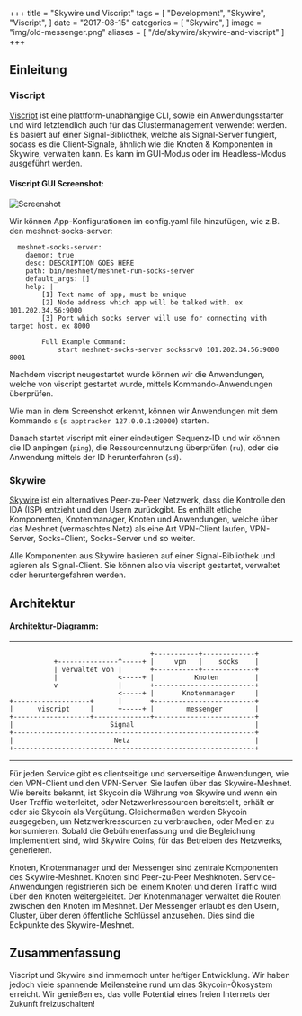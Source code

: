 +++
title = "Skywire und Viscript"
tags = [
    "Development",
    "Skywire",
    "Viscript",
]
date = "2017-08-15"
categories = [
    "Skywire",
]
image = "img/old-messenger.png"
aliases = [
	"/de/skywire/skywire-and-viscript"
]
+++
## Einleitung

### Viscript

[Viscript](https://github.com/skycoin/viscript) ist eine plattform-unabhängige CLI, sowie ein Anwendungsstarter und wird letztendlich auch für das Clustermanagement verwendet werden. Es basiert auf einer Signal-Bibliothek, welche als Signal-Server fungiert, sodass es die Client-Signale, ähnlich wie die Knoten & Komponenten in Skywire, verwalten kann. Es kann im GUI-Modus oder im Headless-Modus ausgeführt werden.

#### Viscript GUI Screenshot:

![Screenshot](/img/viscript.jpg)

Wir können App-Konfigurationen im config.yaml file hinzufügen, wie z.B. den meshnet-socks-server:

```
  meshnet-socks-server:
    daemon: true
    desc: DESCRIPTION GOES HERE
    path: bin/meshnet/meshnet-run-socks-server
    default_args: []
    help: |
        [1] Text name of app, must be unique
        [2] Node address which app will be talked with. ex 101.202.34.56:9000
        [3] Port which socks server will use for connecting with target host. ex 8000

        Full Example Command:
            start meshnet-socks-server sockssrv0 101.202.34.56:9000 8001
```
Nachdem viscript neugestartet wurde können wir die Anwendungen, welche von viscript gestartet wurde, mittels Kommando-Anwendungen überprüfen.

Wie man in dem Screenshot erkennt, können wir Anwendungen mit dem Kommando `s` (`s apptracker 127.0.0.1:20000`) starten.

Danach startet viscript mit einer eindeutigen Sequenz-ID und wir können die ID anpingen (`ping`), die Ressourcennutzung überprüfen (`ru`), oder die Anwendung mittels der ID herunterfahren (`sd`).

### Skywire

[Skywire](https://github.com/skycoin/skywire) ist ein alternatives Peer-zu-Peer Netzwerk, dass die Kontrolle den IDA (ISP) entzieht und den Usern zurückgibt. Es enthält etliche Komponenten, Knotenmanager, Knoten und Anwendungen, welche über das Meshnet (vermaschtes Netz) als eine Art VPN-Client laufen, VPN-Server, Socks-Client, Socks-Server und so weiter.

Alle Komponenten aus Skywire basieren auf einer Signal-Bibliothek und agieren als Signal-Client. Sie können also via viscript gestartet, verwaltet oder heruntergefahren werden.

## Architektur

#### Architektur-Diagramm:

------

```
                                   +-----------+-------------+
           +---------------^-----+ |     vpn   |    socks    |
           | verwaltet von |       +-----------+-------------+
           |               <-----+ |          Knoten         |
           v               |       +-------------------------+
                           <-----+ |       Knotenmanager     |
+-------------------+      |       +-------------------------+
|      viscript     |      +-----+ |        messenger        |
+-------------------+--------------+-------------------------+
|                        Signal                              |
+------------------------------------------------------------+
|                         Netz                               |
+------------------------------------------------------------+
```

------

Für jeden Service gibt es clientseitige und serverseitige Anwendungen, wie den VPN-Client und den VPN-Server. Sie laufen über das Skywire-Meshnet. Wie bereits bekannt, ist Skycoin die Währung von Skywire und wenn ein User Traffic weiterleitet, oder Netzwerkressourcen bereitstellt, erhält er oder sie Skycoin als Vergütung. Gleichermaßen werden Skycoin ausgegeben, um Netzwerkressourcen zu verbrauchen, oder Medien zu konsumieren. Sobald die Gebührenerfassung und die Begleichung implementiert sind, wird Skywire Coins, für das Betreiben des Netzwerks, generieren.

Knoten, Knotenmanager und der Messenger sind zentrale Komponenten des Skywire-Meshnet. Knoten sind Peer-zu-Peer Meshknoten. Service-Anwendungen registrieren sich bei einem Knoten und deren Traffic wird über den Knoten weitergeleitet. Der Knotenmanager verwaltet die Routen zwischen den Knoten im Meshnet. Der Messenger erlaubt es den Usern, Cluster, über deren öffentliche Schlüssel anzusehen. Dies sind die Eckpunkte des Skywire-Meshnet.

## Zusammenfassung

Viscript und Skywire sind immernoch unter heftiger Entwicklung. Wir haben jedoch viele spannende Meilensteine rund um das Skycoin-Ökosystem erreicht. Wir genießen es, das volle Potential eines freien Internets der Zukunft freizuschalten!
